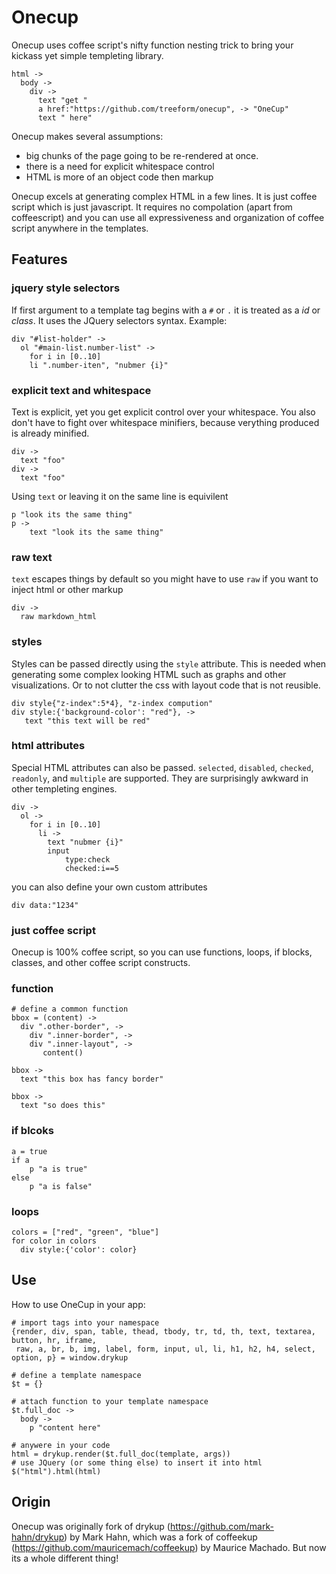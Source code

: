 # Onecup #

Onecup uses coffee script's nifty function nesting trick to bring your kickass yet simple templeting library.

```
html ->
  body ->
    div ->
      text "get "
      a href:"https://github.com/treeform/onecup", -> "OneCup"
      text " here"
```

Onecup makes several assumptions:

 + big chunks of the page going to be re-rendered at once.
 + there is a need for explicit whitespace control
 + HTML is more of an object code then markup

Onecup excels at generating complex HTML in a few lines. It is just coffee script which is just javascript. It requires no compolation (apart from coffeescript) and you can use all expressiveness and organization of coffee script anywhere in the templates.

## Features ##

### jquery style selectors ###
If first argument to a template tag begins with a `#` or `.` it is treated as a *id* or *class*. It uses the JQuery selectors syntax. Example:

```
div "#list-holder" ->
  ol "#main-list.number-list" ->
    for i in [0..10]
	li ".number-iten", "nubmer {i}"
```

### explicit text and whitespace ###
Text is explicit, yet you get explicit control over your whitespace. You also don't have to fight over whitespace minifiers, because verything produced is already minified.

```
div ->
  text "foo"
div ->
  text "foo"
```

Using `text` or leaving it on the same line is equivilent

```
p "look its the same thing"
p ->
    text "look its the same thing"
```

### raw text ###
`text` escapes things by default so you might have to use `raw` if you want to inject html or other markup

```
div ->
  raw markdown_html
```

### styles ###
Styles can be passed directly using the `style` attribute. This is needed when generating some complex looking HTML such as graphs and other visualizations. Or to not clutter the css with layout code that is not reusible.

```
div style{"z-index":5*4}, "z-index compution"
div style:{'background-color': "red"}, ->
   text "this text will be red"
```

### html attributes ###

Special HTML attributes can also be passed. `selected`, `disabled`, `checked`, `readonly`, and `multiple` are supported. They are surprisingly awkward in other templeting engines. 

```
div ->
  ol ->
    for i in [0..10]
      li ->
        text "nubmer {i}"
        input 
            type:check 
            checked:i==5
```
   
you can also define your own custom attributes

```
div data:"1234"
```

### just coffee script ###

Onecup is 100% coffee script, so you can use functions, loops, if blocks, classes, and other coffee script constructs.

### function ###

```
# define a common function
bbox = (content) ->
  div ".other-border", ->
    div ".inner-border", ->
	div ".inner-layout", ->
	   content()

bbox ->
  text "this box has fancy border"

bbox ->
  text "so does this"
```

### if blcoks ###
```
a = true
if a 
    p "a is true"
else
    p "a is false"
```

### loops ###

```
colors = ["red", "green", "blue"]
for color in colors
  div style:{'color': color}
```

## Use ##

How to use OneCup in your app:

```
# import tags into your namespace
{render, div, span, table, thead, tbody, tr, td, th, text, textarea, button, hr, iframe,
 raw, a, br, b, img, label, form, input, ul, li, h1, h2, h4, select, option, p} = window.drykup

# define a template namespace
$t = {}

# attach function to your template namespace
$t.full_doc ->
  body ->
    p "content here"

# anywere in your code
html = drykup.render($t.full_doc(template, args))
# use JQuery (or some thing else) to insert it into html
$("html").html(html)

```

## Origin ##

Onecup was originally fork of drykup (https://github.com/mark-hahn/drykup) by Mark Hahn, which was a fork of coffeekup (https://github.com/mauricemach/coffeekup) by Maurice Machado. But now its a whole different thing!